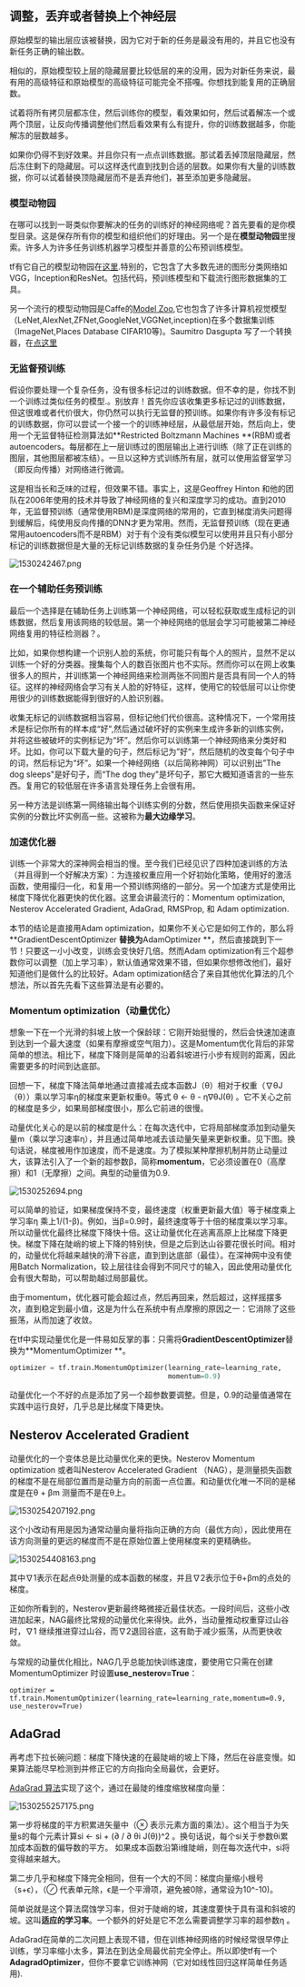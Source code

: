 ## 调整，丢弃或者替换上个神经层

原始模型的输出层应该被替换，因为它对于新的任务是最没有用的，并且它也没有新任务正确的输出数。

相似的，原始模型较上层的隐藏层要比较低层的来的没用，因为对新任务来说，最有用的高级特征和原始模型的高级特征可能完全不搭嘎。你想找到能复用的正确层数。

试着将所有拷贝层都冻住，然后训练你的模型，看效果如何，然后试着解冻一个或两个顶层，让反向传播调整他们然后看效果有么有提升，你的训练数据越多，你能解冻的层数越多。

如果你仍得不到好效果。并且你只有一点点训练数据。那试着丢掉顶层隐藏层，然后冻住剩下的隐藏层。可以这样迭代直到找到合适的层数。如果你有大量的训练数据，你可以试着替换顶隐藏层而不是丢弃他们，甚至添加更多隐藏层。

### 模型动物园

在哪可以找到一哥类似你要解决的任务的训练好的神经网络呢？首先要看的是你模型目录。这是保存所有你的模型和组织他们的好理由。另一个是在**模型动物园**里搜索。许多人为许多任务训练机器学习模型并善意的公布预训练模型。

tf有它自己的模型动物园在[这里](https://github.com/tensorflow/models).特别的，它包含了大多数先进的图形分类网络如VGG，Inception和ResNet。包括代码，预训练模型和下载流行图形数据集的工具。

另一个流行的模型动物园是Caffe的[Model Zoo](https://github.com/BVLC/caffe/wiki/Model-Zoo),它也包含了许多计算机视觉模型（LeNet,AlexNet,ZFNet,GoogleNet,VGGNet,inception)在多个数据集训练（ImageNet,Places Database CIFAR10等)。Saumitro Dasgupta 写了一个转换器，在[点这里](https://github.com/ethereon/caffe-tensorflow )

### 无监督预训练

假设你要处理一个复杂任务，没有很多标记过的训练数据。但不幸的是，你找不到一个训练过类似任务的模型.。别放弃！首先你应该收集更多标记过的训练数据，但这很难或者代价很大，你仍然可以执行无监督的预训练。如果你有许多没有标记的训练数据，你可以尝试一个接一个的训练神经层，从最低层开始，然后向上，使用一个无监督特征检测算法如**Restricted Boltzmann Machines **(RBM)或者autoencoders。每层都在上一层训练过的图层输出上进行训练（除了正在训练的图层，其他图层都被冻结）。一旦以这种方式训练所有层，就可以使用监督室学习（即反向传播）对网络进行微调。

这是相当长和乏味的过程，但效果不错。事实上，这是Geoffrey Hinton  和他的团队在2006年使用的技术并导致了神经网络的复兴和深度学习的成功。直到2010年，无监督预训练（通常使用RBM)是深度网络的常用的，它直到梯度消失问题得到缓解后，纯使用反向传播的DNN才更为常用。然而，无监督预训练（现在更通常用autoencoders而不是RBM）对于有个没有类似模型可以使用并且只有小部分标记的训练数据但是大量的无标记训练数据的复杂任务仍是 个好选择。


![1530242467.png](https://upload-images.jianshu.io/upload_images/3509189-6e5f4fea680947e9.png?imageMogr2/auto-orient/strip%7CimageView2/2/w/1240)

### 在一个辅助任务预训练

最后一个选择是在辅助任务上训练第一个神经网络，可以轻松获取或生成标记的训练数据，然后复用该网络的较低层。第一个神经网络的低层会学习可能被第二神经网络复用的特征检测器？。

比如，如果你想构建一个识别人脸的系统，你可能只有每个人的照片，显然不足以训练一个好的分类器。搜集每个人的数百张图片也不实际。然而你可以在网上收集很多人的照片，并训练第一个神经网络来检测两张不同图片是否具有同一个人的特征。这样的神经网络会学习有关人脸的好特征，这样，使用它的较低层可以让你使用很少的训练数据能得到很好的人脸识别器。

收集无标记的训练数据相当容易，但标记他们代价很高。这种情况下，一个常用技术是标记你所有的样本成“好",然后通过破坏好的实例来生成许多新的训练实例，并将这些被破坏的实例标记为“坏”。然后你可以训练第一个神经网络来分类好和坏。比如，你可以下载大量的句子，然后标记为”好“，然后随机的改变每个句子中的词，然后标记为“坏”。如果一个神经网络（以后简称神网）可以识别出”The dog sleeps"是好句子，而“The dog they"是坏句子，那它大概知道语言的一些东西。复用它的较低层在许多语言处理任务上会很有用。

另一种方法是训练第一网络输出每个训练实例的分数，然后使用损失函数来保证好实例的分数比坏实例高一些。这被称为**最大边缘学习**。

### 加速优化器

训练一个非常大的深神网会相当的慢。至今我们已经见识了四种加速训练的方法（并且得到一个好解决方案）：为连接权重应用一个好初始化策略，使用好的激活函数，使用撮归一化，和复用一个预训练网络的一部分。另一个加速方式是使用比梯度下降优化器更快的优化器。这里会讲最流行的：Momentum optimization, Nesterov Accelerated Gradient, AdaGrad, RMSProp, 和 Adam optimization. 

本节的结论是直接用Adam optimization，如果你不关心它是如何工作的，那么将**GradientDescentOptimizer **替换为**AdamOptimizer **，然后直接跳到下一节！只要这一小小改变，训练会变快好几倍。然而Adam optimization有三个超参数你可以调整（加上学习率），默认值通常效果不错，但如果你想修改他们，最好知道他们是做什么的比较好。Adam optimization结合了来自其他优化算法的几个想法，所以首先先看下这些算法是有必要的。

### Momentum optimization（动量优化） 

想象一下在一个光滑的斜坡上放一个保龄球：它刚开始挺慢的，然后会快速加速直到达到一个最大速度（如果有摩擦或空气阻力）。这是Momentum优化背后的非常简单的想法。相比下，梯度下降则是简单的沿着斜坡进行小步有规则的距离，因此需要更多的时间到达底部。

回想一下，梯度下降法简单地通过直接减去成本函数J（θ）相对于权重（∇θJ（θ））乘以学习率η的梯度来更新权重θ。等式 θ ← θ - η∇θJ(θ) 。它不关心之前的梯度是多少，如果局部梯度很小，那么它前进的很慢。

动量优化关心的是以前的梯度是什么：在每次迭代中，它将局部梯度添加到动量矢量m（乘以学习速率η），并且通过简单地减去该动量矢量来更新权重。见下图。换句话说，梯度被用作加速度，而不是速度。为了模拟某种摩擦机制并防止动量过大，该算法引入了一个新的超参数β，简称**momentum**，它必须设置在0（高摩擦）和1（无摩擦）之间。典型的动量值为0.9.

![1530252694.png](https://upload-images.jianshu.io/upload_images/3509189-10a0484155ac4b27.png?imageMogr2/auto-orient/strip%7CimageView2/2/w/1240)


可以简单的验证，如果梯度保持不变，最终速度（权重更新最大值）等于梯度乘上学习率η 乘上1/(1-β)。例如，当β=0.9时，最终速度等于十倍的梯度乘以学习率。所以动量优化最终比梯度下降快十倍。这让动量优化在逃离高原上比梯度下降更快。梯度下降在陡峭的坡上下降的特别快，但是之后到达山谷要花很长时间。相对的，动量优化将越来越快的滑下谷底，直到到达底部（最佳）。在深神网中没有使用Batch Normalization，较上层往往会得到不同尺寸的输入，因此使用动量优化会有很大帮助，可以帮助越过局部最优。

由于momentum，优化器可能会超过点，然后再回来，然后超过，这样摇摆多次，直到稳定到最小值，这是为什么在系统中有点摩擦的原因之一：它消除了这些振荡，从而加速了收敛。

在tf中实现动量优化是一件易如反掌的事：只需将**GradientDescentOptimizer**替换为**MomentumOptimizer **。

```python
optimizer = tf.train.MomentumOptimizer(learning_rate=learning_rate,
                                       momentum=0.9)
```

动量优化一个不好的点是添加了另一个超参数要调整。但是，0.9的动量值通常在实践中运行良好，几乎总是比梯度下降更快。

## Nesterov Accelerated Gradient

动量优化的一个变体总是比动量优化来的更快。Nesterov Momentum optimization  或者叫Nesterov Accelerated Gradient （NAG），是测量损失函数的梯度不是在局部位置而是动量方向的前面一点位置。和动量优化唯一不同的是梯度是在θ + βm    测量而不是在θ上。

![1530254207192.png](https://upload-images.jianshu.io/upload_images/3509189-b5871fb0cb665795.png?imageMogr2/auto-orient/strip%7CimageView2/2/w/1240)



这个小改动有用是因为通常动量向量将指向正确的方向（最优方向），因此使用在该方向测量的更远的梯度而不是在原始位置上使用梯度来的更精确些。

![1530254408163.png](https://upload-images.jianshu.io/upload_images/3509189-846bf18c2029fabf.png?imageMogr2/auto-orient/strip%7CimageView2/2/w/1240)

其中∇1表示在起点θ处测量的成本函数的梯度，并且∇2表示位于θ+βm的点处的梯度。

正如你所看到的，Nesterov更新最终略微接近最佳状态。一段时间后，这些小改进加起来，NAG最终比常规的动量优化来得快。此外，当动量推动权重穿过山谷时，∇1    继续推进穿过山谷，而∇2退回谷底，这有助于减少振荡，从而更快收敛。

与常规的动量优化相比，NAG几乎总能加快训练速度，要使用它只需在创建MomentumOptimizer 时设置**use_nesterov=True**：

```
optimizer = tf.train.MomentumOptimizer(learning_rate=learning_rate,momentum=0.9,
use_nesterov=True)
```

## AdaGrad

再考虑下拉长碗问题：梯度下降快速的在最陡峭的坡上下降，然后在谷底变慢。如果算法能尽早检测到并修正它的方向指向全局最优，会更好。

[AdaGrad 算法](http://www.jmlr.org/papers/volume12/duchi11a/duchi11a.pdf)实现了这个，通过在最陡的维度缩放梯度向量：

![1530255257175.png](https://upload-images.jianshu.io/upload_images/3509189-6c4db179d5163040.png?imageMogr2/auto-orient/strip%7CimageView2/2/w/1240)


第一步将梯度的平方积累进矢量中（⊗ 表示元素方面的乘法）。这个相当于为矢量s的每个元素计算si ← si + (∂ / ∂ θi J(θ))^2 。换句话说，每个si关于参数θi累加成本函数的偏导数的平方。 如果成本函数沿第i维陡峭，则在每次迭代中，si将变得越来越大。

第二步几乎和梯度下降完全相同，但有一个大的不同：梯度向量缩小根号（s+ϵ），（⊘    代表单元除，ϵ是一个平滑项，避免被0除，通常设为10^-10)。

简单说就是这个算法腐蚀学习率，但对于陡峭的坡，其速度要快于具有温和斜坡的坡。这叫**适应的学习率**。一个额外的好处是它不怎么需要调整学习率的超参数η 。

AdaGrad在简单的二次问题上表现不错，但在训练神经网络的时候经常很早停止训练，学习率缩小太多，算法在到达全局最优前完全停止。所以即使tf有一个**AdagradOptimizer**，但你不要拿它训练神网（它对如线性回归这样简单任务适用).





